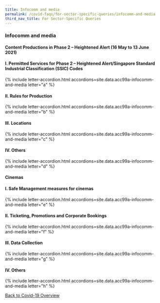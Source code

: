 ```yaml
---
title: Infocomm and media
permalink: /covid-faqs/for-sector-specific-queries/infocomm-and-media
third_nav_title: For Sector-Specific Queries
---
```


### Infocomm and media

#### Content Productions in Phase 2 – Heightened Alert (16 May to 13 June 2021)

#### I. Permitted Services for Phase 2 – Heightened Alert/Singapore Standard Industrial Classification (SSIC) Codes

{% include letter-accordion.html accordions=site.data.acc99a-infocomm-and-media letter="a" %}

#### II. Rules for Production

{% include letter-accordion.html accordions=site.data.acc99a-infocomm-and-media letter="b" %}

#### III. Locations

{% include letter-accordion.html accordions=site.data.acc99a-infocomm-and-media letter="c" %}

#### IV. Others

{% include letter-accordion.html accordions=site.data.acc99a-infocomm-and-media letter="d" %}

#### Cinemas

#### I. Safe Management measures for cinemas

{% include letter-accordion.html accordions=site.data.acc99a-infocomm-and-media letter="e" %}

#### II. Ticketing, Promotions and Corporate Bookings

{% include letter-accordion.html accordions=site.data.acc99a-infocomm-and-media letter="f" %}

#### III. Data Collection

{% include letter-accordion.html accordions=site.data.acc99a-infocomm-and-media letter="g" %}

#### IV. Others

{% include letter-accordion.html accordions=site.data.acc99a-infocomm-and-media letter="h" %}


[Back to Covid-19 Overview](/covid/)

<script src="/jquery/fuse-code.js"></script>
<script src="/jquery/scroll-to-accordion.js"></script>
